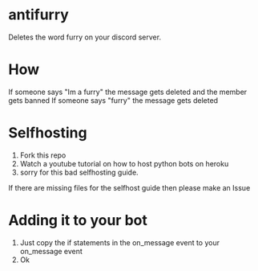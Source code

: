 # antifurry
Deletes the word furry on your discord server. 

# How
If someone says "Im a furry" the message gets deleted and the member gets banned
If someone says "furry" the message gets deleted

# Selfhosting
1. Fork this repo
2. Watch a youtube tutorial on how to host python bots on heroku
3. sorry for this bad selfhosting guide.

If there are missing files for the selfhost guide then please make an Issue

# Adding it to your bot
1. Just copy the if statements in the on_message event to your on_message event
2. Ok
